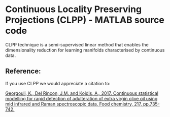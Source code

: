 # Continuous Locality Preserving Projections (CLPP) - MATLAB source code

CLPP technique is a semi-supervised linear method that enables the dimensionality reduction for learning manifolds characterised by continuous data. 

## Reference:

If you use CLPP we would appreciate a citation to:

[Georgouli, K., Del Rincon, J.M. and Koidis, A., 2017. Continuous statistical modelling for rapid detection of adulteration of extra virgin olive oil using mid infrared and Raman spectroscopic data. Food chemistry, 217, pp.735-742.](https://www.sciencedirect.com/science/article/pii/S0308814616313930)
